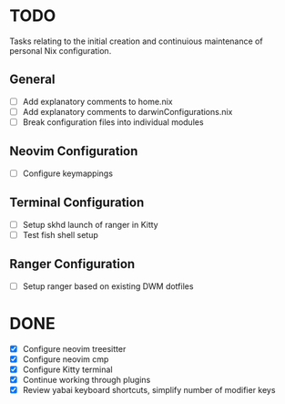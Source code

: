 # TODO

Tasks relating to the initial creation and continuious maintenance of personal Nix configuration.

## General

- [ ] Add explanatory comments to home.nix
- [ ] Add explanatory comments to darwinConfigurations.nix
- [ ] Break configuration files into individual modules

## Neovim Configuration

- [ ] Configure keymappings

## Terminal Configuration

- [ ] Setup skhd launch of ranger in Kitty
- [ ] Test fish shell setup

## Ranger Configuration

- [ ] Setup ranger based on existing DWM dotfiles

# DONE

- [x] Configure neovim treesitter
- [x] Configure neovim cmp
- [x] Configure Kitty terminal
- [x] Continue working through plugins
- [x] Review yabai keyboard shortcuts, simplify number of modifier keys
